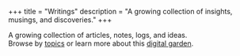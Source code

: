 +++
title = "Writings"
description = "A growing collection of insights, musings, and discoveries."
+++

A growing collection of articles, notes, logs, and ideas.  
Browse by [topics](/topics) or learn more about this [digital garden](welcome-to-my-digital-garden).
